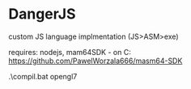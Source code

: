 # DangerJS
 custom JS language implmentation  (JS>ASM>exe)

requires:
nodejs, mam64SDK - on C:\
https://github.com/PawelWorzala666/masm64-SDK


.\compil.bat opengl7